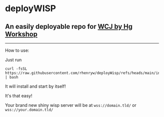 # deployWISP

## An easily deployable repo for [WCJ by Hg Workshop](https://github.com/MercuryWorkshop/wisp-client-js)

---
How to use:

Just run
```
curl -fsSL https://raw.githubusercontent.com/rhenryw/deployWisp/refs/heads/main/install.sh | bash
```

It will install and start by itself!

It's that easy!

Your brand new shiny wisp server will be at `wss://domain.tld/` or `wss://your.domain.tld/`
